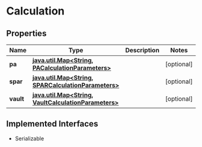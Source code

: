 

# Calculation

## Properties

Name | Type | Description | Notes
------------ | ------------- | ------------- | -------------
**pa** | [**java.util.Map&lt;String, PACalculationParameters&gt;**](PACalculationParameters.md) |  |  [optional]
**spar** | [**java.util.Map&lt;String, SPARCalculationParameters&gt;**](SPARCalculationParameters.md) |  |  [optional]
**vault** | [**java.util.Map&lt;String, VaultCalculationParameters&gt;**](VaultCalculationParameters.md) |  |  [optional]


## Implemented Interfaces

* Serializable



